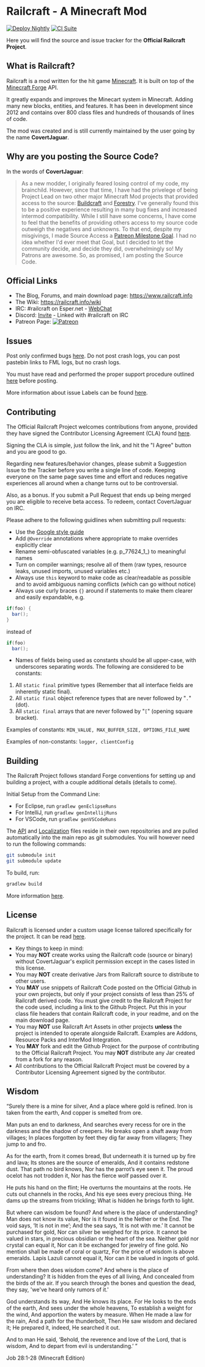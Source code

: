 # Railcraft - A Minecraft Mod

[![Deploy Nightly](https://github.com/Sm0keySa1m0n/Railcraft/actions/workflows/nightly_1-18-x.yml/badge.svg)](https://github.com/Sm0keySa1m0n/Railcraft/releases/tag/nightly)
[![CI Suite](https://github.com/Sm0keySa1m0n/Railcraft/actions/workflows/ci_suite_1-18-x.yml/badge.svg)](https://github.com/Sm0keySa1m0n/Railcraft/actions/workflows/ci_suite_1-18-x.yml)

Here you will find the source and issue tracker for the **Official Railcraft Project**.

## What is Railcraft?

Railcraft is a mod written for the hit game [Minecraft](https://minecraft.net/). It is built on top of the [Minecraft Forge](https://github.com/MinecraftForge) API.

It greatly expands and improves the Minecart system in Minecraft. Adding many new blocks, entities, and features. It has been in development since 2012 and contains over 800 class files and hundreds of thousands of lines of code.

The mod was created and is still currently maintained by the user going by the name **CovertJaguar**.

## Why are you posting the Source Code?

In the words of **CovertJaguar**:
> As a new modder, I originally feared losing control of my code, my brainchild. However, since that time, I have had the privelege of being Project Lead on two other major Minecraft Mod projects that provided access to the source: [Buildcraft](https://github.com/BuildCraft/BuildCraft) and [Forestry](https://github.com/ForestryMC/ForestryMC). I've generally found this to be a positive experience resulting in many bug fixes and increased intermod compatibility.  While I still have some concerns, I have come to feel that the benefits of providing others access to my source code outweigh the negatives and unknowns. To that end, despite my misgivings, I made Source Access a [Patreon Milestone Goal](https://www.patreon.com/CovertJaguar). I had no idea whether I'd ever meet that Goal, but I decided to let the community decide, and decide they did, overwhelmingly so! My Patrons are awesome. So, as promised, I am posting the Source Code.

## Official Links

* The Blog, Forums, and main download page: <https://www.railcraft.info>
* The Wiki: <https://railcraft.info/wiki>
* IRC: #railcraft on Esper.net - [WebChat](https://webchat.esper.net/?nick=RailcraftGithub...&channels=railcraft&prompt=1)
* Discord: [Invite](https://discord.gg/VyaUt2r) - Linked with #railcraft on IRC
* Patreon Page: [![Patreon](https://www.railcraft.info/wp-content/uploads/2014/05/Patreon.png)](https://www.patreon.com/CovertJaguar)

## Issues

Post only confirmed bugs [here](https://github.com/CovertJaguar/Railcraft/issues). Do not post crash logs, you can post pastebin links to FML logs, but no crash logs.

You must have read and performed the proper support procedure outlined [here](https://railcraft.info/wiki/info:support) before posting.

More information about issue Labels can be found [here](https://github.com/CovertJaguar/Railcraft/wiki/Issue-Labels).

## Contributing

The Official Railcraft Project welcomes contributions from anyone, provided they have signed the Contributor Licensing Agreement (CLA) found [here](https://cla-assistant.io/CovertJaguar/Railcraft).

Signing the CLA is simple, just follow the link, and hit the "I Agree" button and you are good to go.

Regarding new features/behavior changes, please submit a Suggestion Issue to the Tracker before you write a single line of code. Keeping everyone on the same page saves time and effort and reduces negative experiences all around when a change turns out to be controversial.

Also, as a bonus. If you submit a Pull Request that ends up being merged you are eligible to receive beta access. To redeem, contact CovertJaguar on IRC.

Please adhere to the following guidlines when submitting pull requests:

* Use the [Google style guide](https://github.com/google/styleguide)
* Add `@Override` annotations where appropriate to make overrides explicitly clear
* Rename semi-obfuscated variables (e.g. p_77624_1_) to meaningful names
* Turn on compiler warnings; resolve all of them (raw types, resource leaks, unused imports, unused variables etc.)
* Always use `this` keyword to make code as clear/readable as possible and to avoid ambiguous naming conflicts (which can go without notice)
* Always use curly braces `{}` around if statements to make them clearer and easily expandable, e.g.

```java
if(foo) {
  bar();
}
```

instead of

```java
if(foo)
  bar();
```

* Names of fields being used as constants should be all upper-case, with underscores separating words. The following are considered to be constants:

1. All `static final` primitive types (Remember that all interface fields are inherently static final).
2. All `static final` object reference types that are never followed by "`.`" (dot).
3. All `static final` arrays that are never followed by "`[`" (opening square bracket).

Examples of constants:
`MIN_VALUE, MAX_BUFFER_SIZE, OPTIONS_FILE_NAME`

Examples of non-constants:
`logger, clientConfig`

## Building

The Railcraft Project follows standard Forge conventions for setting up and building a project, with a couple additional details (details to come).

Initial Setup from the Command Line:

* For Eclipse, run `gradlew genEclipseRuns`
* For IntelliJ, run `gradlew genIntellijRuns`
* For VSCode, run `gradlew genVSCodeRuns`

The [API](https://github.com/CovertJaguar/Railcraft-API) and [Localization](https://github.com/CovertJaguar/Railcraft-Localization) files reside in their own repositories and are pulled automatically into the main repo as git submodules. You will however need to run the following commands:

```sh
git submodule init
git submodule update
```

To build, run:

```sh
gradlew build
```

More information [here](https://mcforge.readthedocs.io/en/1.16.x/gettingstarted).

## License

Railcraft is licensed under a custom usage license tailored specifically for the project. It can be read [here](https://github.com/CovertJaguar/Railcraft/blob/master/LICENSE.md).

* Key things to keep in mind:
* You may **NOT** create works using the Railcraft code (source or binary) without CovertJaguar's explicit permission except in the cases listed in this license.
* You may **NOT** create derivative Jars from Railcraft source to distribute to other users.
* You **MAY** use snippets of Railcraft Code posted on the Official Github in your own projects, but only if your project consists of less than 25% of Railcraft derived code. You must give credit to the Railcraft Project for the code used, including a link to the Github Project. Put this in your class file headers that contain Railcraft code, in your readme, and on the main download page.
* You may **NOT** use Railcraft Art Assets in other projects **unless** the project is intended to operate alongside Railcraft. Examples are Addons, Resource Packs and InterMod Integration.
* You **MAY** fork and edit the Github Project for the purpose of contributing to the Official Railcraft Project. You may **NOT** distribute any Jar created from a fork for any reason.
* All contributions to the Official Railcraft Project must be covered by a Contributor Licensing Agreement signed by the contributor.

## Wisdom

“Surely there is a mine for silver, And a place where gold is refined. Iron is taken from the earth, And copper is smelted from ore.

Man puts an end to darkness, And searches every recess for ore in the darkness and the shadow of creepers. He breaks open a shaft away from villages; In places forgotten by feet they dig far away from villagers; They jump to and fro.

As for the earth, from it comes bread, But underneath it is turned up by fire and lava; Its stones are the source of emeralds, And it contains redstone dust. That path no bird knows, Nor has the parrot’s eye seen it. The proud ocelot has not trodden it, Nor has the fierce wolf passed over it.

He puts his hand on the flint; He overturns the mountains at the roots. He cuts out channels in the rocks, And his eye sees every precious thing. He dams up the streams from trickling; What is hidden he brings forth to light.

But where can wisdom be found? And where is the place of understanding? Man does not know its value, Nor is it found in the Nether or the End. The void says, ‘It is not in me’; And the sea says, ‘It is not with me.’ It cannot be purchased for gold, Nor can silver be weighed for its price. It cannot be valued in stars, in precious obsidian or the heart of the sea. Neither gold nor crystal can equal it, Nor can it be exchanged for jewelry of fine gold. No mention shall be made of coral or quartz, For the price of wisdom is above emeralds. Lapis Lazuli cannot equal it, Nor can it be valued in ingots of gold.

From where then does wisdom come? And where is the place of understanding? It is hidden from the eyes of all living, And concealed from the birds of the air. If you search through the bones and question the dead, they say, 'we've heard only rumors of it.'

God understands its way, And He knows its place. For He looks to the ends of the earth, And sees under the whole heavens, To establish a weight for the wind, And apportion the waters by measure. When He made a law for the rain, And a path for the thunderbolt, Then He saw wisdom and declared it; He prepared it, indeed, He searched it out.

And to man He said, ‘Behold, the reverence and love of the Lord, that is wisdom, And to depart from evil is understanding.’ ”

Job 28:1‭-‬28 (Minecraft Edition)
